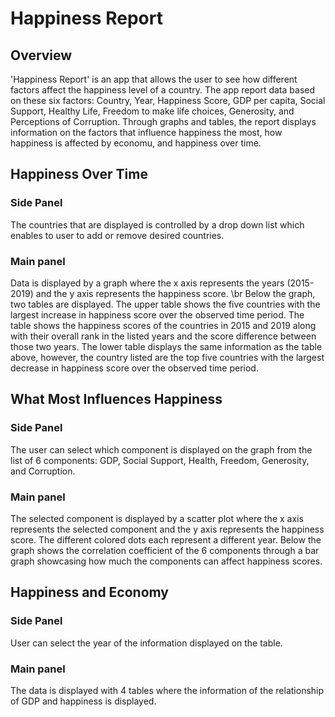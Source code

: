 # Happiness Report

## Overview
'Happiness Report' is an app that allows the user to see how different factors affect
the happiness level of a country. The app report data based on these six factors: Country,
Year, Happiness Score, GDP per capita, Social Support, Healthy Life, Freedom to make life choices, 
Generosity, and Perceptions of Corruption. Through graphs and tables, the report displays information
on the factors that influence happiness the most, how happiness is affected by economu, and happiness over time.

## Happiness Over Time

### Side Panel
The countries that are displayed is controlled by a drop down list which enables to user to add or remove
desired countries. 

### Main panel
Data is displayed by a graph where the x axis represents the years (2015-2019) and the y axis represents the happiness score. \br
Below the graph, two tables are displayed. The upper table shows the five countries with the largest
increase in happiness score over the observed time period. The table shows the happiness scores of the countries in 2015 and 2019 along with their overall rank in the listed years and the score difference between those two years. 
The lower table displays the same information as the table above, however, the country listed are the top five countries with the largest decrease in happiness score over the observed time period. 

## What Most Influences Happiness
### Side Panel 
The user can select which component is displayed on the graph from the list of 6 components: GDP, Social Support, Health, Freedom, Generosity, and Corruption.

### Main panel
The selected component is displayed by a scatter plot where the x axis represents the selected component and the y axis represents the happiness score. The different colored dots each represent a different year. Below the graph shows the correlation coefficient of the 6 components through a bar graph showcasing how much the components can affect happiness scores. 

## Happiness and Economy
### Side Panel 
User can select the year of the information displayed on the table.

### Main panel
The data is displayed with 4 tables where the information of the relationship of GDP and happiness is displayed.
